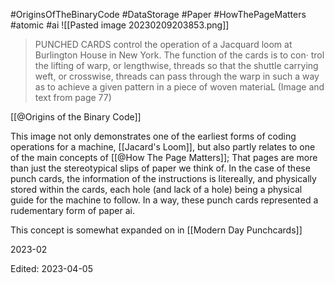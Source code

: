 #OriginsOfTheBinaryCode #DataStorage #Paper #HowThePageMatters #atomic #ai
![[Pasted image 20230209203853.png]]
>PUNCHED CARDS control the operation of a Jacquard loom at Burlington House in New York. The function of the cards is to con· trol the lifting of warp, or lengthwise, threads so that the shuttle carrying weft, or crosswise, threads can pass through the warp in such a way as to achieve a given pattern in a piece of woven materiaL
>(Image and text from page 77)

[[@Origins of the Binary Code]]

This image not only demonstrates one of the earliest forms of coding operations for a machine, [[Jacard's Loom]], but also partly relates to one of the main concepts of [[@How The Page Matters]]; That pages are more than just the stereotypical slips of paper we think of. In the case of these punch cards, the information of the instructions is litereally, and physically stored within the cards, each hole (and lack of a hole) being a physical guide for the machine to follow. In a way, these punch cards represented a rudementary form of paper ai.

This concept is somewhat expanded on in [[Modern Day Punchcards]]

2023-02

Edited:
2023-04-05